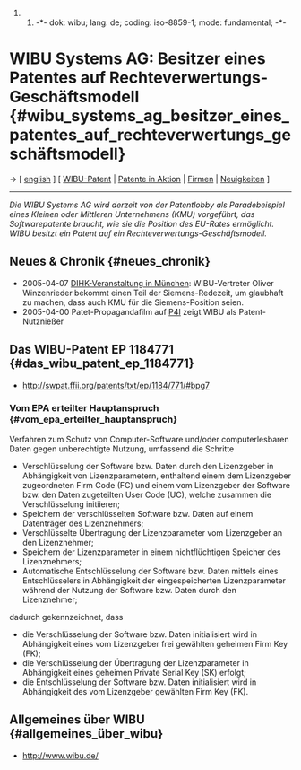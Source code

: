 1.  1.  -\*- dok: wibu; lang: de; coding: iso-8859-1; mode: fundamental;
        -\*-

# WIBU Systems AG: Besitzer eines Patentes auf Rechteverwertungs-Geschäftsmodell {#wibu_systems_ag_besitzer_eines_patentes_auf_rechteverwertungs_geschäftsmodell}

-\> \[ [ english](WibuEn "wikilink") \] \[
[WIBU-Patent](http://swpat.ffii.org/patents/txt/ep/1184/771/#bpg7 "wikilink")
\| [ Patente in Aktion](SwpikxraniDe "wikilink") \| [
Firmen](SwpatkamniDe "wikilink") \| [
Neuigkeiten](SwpatcninoDe "wikilink") \]

------------------------------------------------------------------------

*Die WIBU Systems AG wird derzeit von der Patentlobby als Paradebeispiel
eines Kleinen oder Mittleren Unternehmens (KMU) vorgeführt, das
Softwarepatente braucht, wie sie die Position des EU-Rates ermöglicht.
WIBU besitzt ein Patent auf ein Rechteverwertungs-Geschäftsmodell.*

## Neues & Chronik {#neues_chronik}

-   2005-04-07 [ DIHK-Veranstaltung in
    München](Dihk050407De "wikilink"): WIBU-Vertreter Oliver
    Winzenrieder bekommt einen Teil der Siemens-Redezeit, um glaubhaft
    zu machen, dass auch KMU für die Siemens-Position seien.
-   2005-04-00 Patet-Propagandafilm auf [
    P4I](Patents4InnovationEn "wikilink") zeigt WIBU als
    Patent-Nutznießer

## Das WIBU-Patent EP 1184771 {#das_wibu_patent_ep_1184771}

-   <http://swpat.ffii.org/patents/txt/ep/1184/771/#bpg7>

### Vom EPA erteilter Hauptanspruch {#vom_epa_erteilter_hauptanspruch}

Verfahren zum Schutz von Computer-Software und/oder computerlesbaren
Daten gegen unberechtigte Nutzung, umfassend die Schritte

-   Verschlüsselung der Software bzw. Daten durch den Lizenzgeber in
    Abhängigkeit von Lizenzparametern, enthaltend einem dem Lizenzgeber
    zugeordneten Firm Code (FC) und einem vom Lizenzgeber der Software
    bzw. den Daten zugeteilten User Code (UC), welche zusammen die
    Verschlüsselung initiieren;
-   Speichern der verschlüsselten Software bzw. Daten auf einem
    Datenträger des Lizenznehmers;
-   Verschlüsselte Übertragung der Lizenzparameter vom Lizenzgeber an
    den Lizenznehmer;
-   Speichern der Lizenzparameter in einem nichtflüchtigen Speicher des
    Lizenznehmers;
-   Automatische Entschlüsselung der Software bzw. Daten mittels eines
    Entschlüsselers in Abhängigkeit der eingespeicherten Lizenzparameter
    während der Nutzung der Software bzw. Daten durch den Lizenznehmer;

dadurch gekennzeichnet, dass

-   die Verschlüsselung der Software bzw. Daten initialisiert wird in
    Abhängigkeit eines vom Lizenzgeber frei gewählten geheimen Firm Key
    (FK);
-   die Verschlüsselung der Übertragung der Lizenzparameter in
    Abhängigkeit eines geheimen Private Serial Key (SK) erfolgt;
-   die Entschlüsselung der Software bzw. Daten initialisiert wird in
    Abhängigkeit des vom Lizenzgeber gewählten Firm Key (FK).

## Allgemeines über WIBU {#allgemeines_über_wibu}

-   <http://www.wibu.de/>
